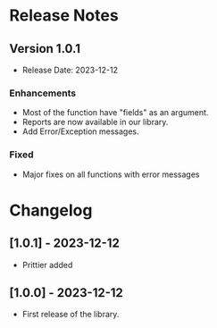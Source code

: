 # Release Notes

## Version 1.0.1
- Release Date: 2023-12-12

### Enhancements
- Most of the function have "fields" as an argument.
- Reports are now available in our library. 
- Add Error/Exception messages.

### Fixed
- Major fixes on all functions with error messages


# Changelog

## [1.0.1] - 2023-12-12
- Prittier added

## [1.0.0] - 2023-12-12
- First release of the library.

